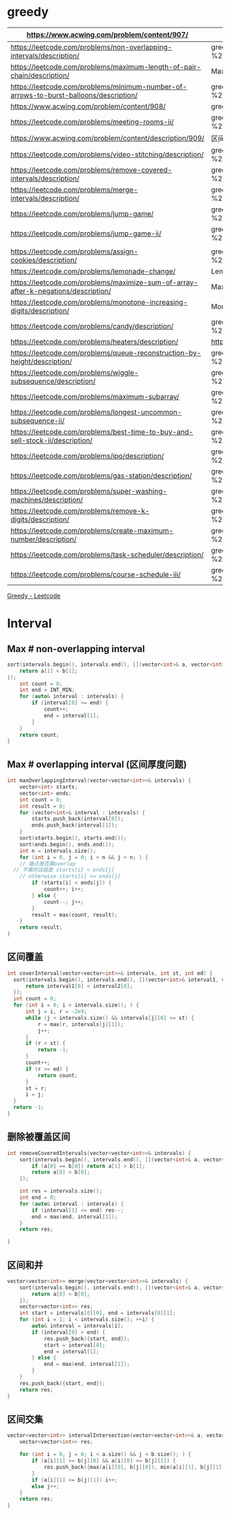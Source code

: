 # greedy

| https://www.acwing.com/problem/content/907/ | 区间选点 |
| --- | --- |
| https://leetcode.com/problems/non-overlapping-intervals/description/ | greedy%2016ff07491ff644f8a8d28b52cb4484e7/Greedy%20-%20Leetcode%20a382260d8135454cad63c2f7097d78a1.md |
| https://leetcode.com/problems/maximum-length-of-pair-chain/description/ | Maximum Length of Pair Chain |
| https://leetcode.com/problems/minimum-number-of-arrows-to-burst-balloons/description/ | greedy%2016ff07491ff644f8a8d28b52cb4484e7/Greedy%20-%20Leetcode%20a382260d8135454cad63c2f7097d78a1.md |
| https://www.acwing.com/problem/content/908/ | greedy%2016ff07491ff644f8a8d28b52cb4484e7.md |
| https://leetcode.com/problems/meeting-rooms-ii/ | greedy%2016ff07491ff644f8a8d28b52cb4484e7/Greedy%20-%20Leetcode%20a382260d8135454cad63c2f7097d78a1.md |
| https://www.acwing.com/problem/content/description/909/ | 区间覆盖 |
| https://leetcode.com/problems/video-stitching/description/ | greedy%2016ff07491ff644f8a8d28b52cb4484e7/Greedy%20-%20Leetcode%20a382260d8135454cad63c2f7097d78a1.md |
| https://leetcode.com/problems/remove-covered-intervals/description/ | greedy%2016ff07491ff644f8a8d28b52cb4484e7/Greedy%20-%20Leetcode%20a382260d8135454cad63c2f7097d78a1.md |
| https://leetcode.com/problems/merge-intervals/description/ | greedy%2016ff07491ff644f8a8d28b52cb4484e7/Greedy%20-%20Leetcode%20a382260d8135454cad63c2f7097d78a1.md |
| https://leetcode.com/problems/jump-game/ | greedy%2016ff07491ff644f8a8d28b52cb4484e7/Greedy%20-%20Leetcode%20a382260d8135454cad63c2f7097d78a1.md |
| https://leetcode.com/problems/jump-game-ii/ | greedy%2016ff07491ff644f8a8d28b52cb4484e7/Greedy%20-%20Leetcode%20a382260d8135454cad63c2f7097d78a1.md |
|  |  |
| https://leetcode.com/problems/assign-cookies/description/ | greedy%2016ff07491ff644f8a8d28b52cb4484e7/Greedy%20-%20Leetcode%20a382260d8135454cad63c2f7097d78a1.md |
| https://leetcode.com/problems/lemonade-change/ | Lemonade Change |
| https://leetcode.com/problems/maximize-sum-of-array-after-k-negations/description/ | Maximize Sum Of Array After K Negations |
| https://leetcode.com/problems/monotone-increasing-digits/description/ | Monotone Increasing Digits |
| https://leetcode.com/problems/candy/description/ | greedy%2016ff07491ff644f8a8d28b52cb4484e7/Greedy%20-%20Leetcode%20a382260d8135454cad63c2f7097d78a1.md |
| https://leetcode.com/problems/heaters/description/ | https://leetcode.com/problems/heaters/description/ |
| https://leetcode.com/problems/queue-reconstruction-by-height/description/ | greedy%2016ff07491ff644f8a8d28b52cb4484e7/Greedy%20-%20Leetcode%20a382260d8135454cad63c2f7097d78a1.md |
| https://leetcode.com/problems/wiggle-subsequence/description/ | greedy%2016ff07491ff644f8a8d28b52cb4484e7/Greedy%20-%20Leetcode%20a382260d8135454cad63c2f7097d78a1.md |
| https://leetcode.com/problems/maximum-subarray/ | greedy%2016ff07491ff644f8a8d28b52cb4484e7/Greedy%20-%20Leetcode%20a382260d8135454cad63c2f7097d78a1.md |
| https://leetcode.com/problems/longest-uncommon-subsequence-ii/ | greedy%2016ff07491ff644f8a8d28b52cb4484e7/Greedy%20-%20Leetcode%20a382260d8135454cad63c2f7097d78a1.md |
| https://leetcode.com/problems/best-time-to-buy-and-sell-stock-ii/description/ | greedy%2016ff07491ff644f8a8d28b52cb4484e7/Greedy%20-%20Leetcode%20a382260d8135454cad63c2f7097d78a1.md |
| https://leetcode.com/problems/ipo/description/ | greedy%2016ff07491ff644f8a8d28b52cb4484e7/Greedy%20-%20Leetcode%20a382260d8135454cad63c2f7097d78a1.md |
| https://leetcode.com/problems/gas-station/description/ | greedy%2016ff07491ff644f8a8d28b52cb4484e7/Greedy%20-%20Leetcode%20a382260d8135454cad63c2f7097d78a1.md |
| https://leetcode.com/problems/super-washing-machines/description/ | greedy%2016ff07491ff644f8a8d28b52cb4484e7/Greedy%20-%20Leetcode%20a382260d8135454cad63c2f7097d78a1.md |
| https://leetcode.com/problems/remove-k-digits/description/ | greedy%2016ff07491ff644f8a8d28b52cb4484e7/Greedy%20-%20Leetcode%20a382260d8135454cad63c2f7097d78a1.md |
| https://leetcode.com/problems/create-maximum-number/description/ | greedy%2016ff07491ff644f8a8d28b52cb4484e7/Greedy%20-%20Leetcode%20a382260d8135454cad63c2f7097d78a1.md |
| https://leetcode.com/problems/task-scheduler/description/ | greedy%2016ff07491ff644f8a8d28b52cb4484e7/Greedy%20-%20Leetcode%20a382260d8135454cad63c2f7097d78a1.md |
| https://leetcode.com/problems/course-schedule-iii/ | greedy%2016ff07491ff644f8a8d28b52cb4484e7/Greedy%20-%20Leetcode%20a382260d8135454cad63c2f7097d78a1.md |

[Greedy - Leetcode](greedy%2016ff07491ff644f8a8d28b52cb4484e7/Greedy%20-%20Leetcode%20a382260d8135454cad63c2f7097d78a1.md)

# Interval

## Max # non-overlapping interval

```cpp
sort(intervals.begin(), intervals.end(), [](vector<int>& a, vector<int>& b) {
    return a[1] < b[1];
});
	int count = 0;
	int end = INT_MIN;
	for (auto& interval : intervals) {
	    if (interval[0] >= end) {
	        count++;
	        end = interval[1];
	    }
	}
	return count;
}
```

## Max # overlapping interval (区间厚度问题)

```cpp
int maxOverlappingInterval(vector<vector<int>>& intervals) {
    vector<int> starts;
    vector<int> ends;
    int count = 0;
    int result = 0;
    for (vector<int>& interval : intervals) {
        starts.push_back(interval[0]);
        ends.push_back(interval[1]);
    }
    sort(starts.begin(), starts.end());
    sort(ends.begin(), ends.end());
    int n = intervals.size();
    for (int i = 0, j = 0; i < n && j < n; ) {
	// 端点是否算overlap
  // 不算的话就是 starts[i] < ends[j]
	// otherwise starts[i] <= ends[j]
        if (starts[i] < ends[j]) {
            count++; i++;
        } else {
            count--; j++;
        }
        result = max(count, result);
    }
    return result;
}
```

## 区间覆盖

```cpp
int coverInterval(vector<vector<int>>& intervals, int st, int ed) {
  sort(intervals.begin(), intervals.end(), [](vector<int>& interval1, vector<int>& interval2) {
      return interval1[0] < interval2[0];
  });
  int count = 0;
  for (int i = 0; i < intervals.size(); ) {
      int j = i, r = -2e9;
      while (j < intervals.size() && intervals[j][0] <= st) {
          r = max(r, intervals[j][1]);
          j++;
      }
      if (r < st) {
          return -1;
      }
      count++;
      if (r >= ed) {
          return count;
      }
      st = r;
      i = j;
  }
  return -1;
}
```

## 删除被覆盖区间

```cpp
int removeCoveredIntervals(vector<vector<int>>& intervals) {
    sort(intervals.begin(), intervals.end(), [](vector<int>& a, vector<int>& b) {
        if (a[0] == b[0]) return a[1] > b[1];
        return a[0] < b[0];
    });

    int res = intervals.size();
    int end = 0;
    for (auto& interval : intervals) {
        if (interval[1] <= end) res--;
        end = max(end, interval[1]);
    }
    return res;

}
```

## 区间和并

```cpp
vector<vector<int>> merge(vector<vector<int>>& intervals) {
    sort(intervals.begin(), intervals.end(), [](vector<int>& a, vector<int>& b) {
        return a[0] < b[0];
    });
    vector<vector<int>> res;
    int start = intervals[0][0], end = intervals[0][1];
    for (int i = 1; i < intervals.size(); ++i) {
        auto& interval = intervals[i];
        if (interval[0] > end) {
            res.push_back({start, end});
            start = interval[0];
            end = interval[1];
        } else {
            end = max(end, interval[1]);
        }
    }
    res.push_back({start, end});
    return res;
}
```

## 区间交集

```cpp
vector<vector<int>> intervalIntersection(vector<vector<int>>& a, vector<vector<int>>& b) {
    vector<vector<int>> res;

    for (int i = 0, j = 0; i < a.size() && j < b.size(); ) {
        if (a[i][1] >= b[j][0] && a[i][0] <= b[j][1]) {
            res.push_back({max(a[i][0], b[j][0]), min(a[i][1], b[j][1])});
        }
        if (a[i][1] <= b[j][1]) i++;
        else j++;
    }
    return res;
}
```